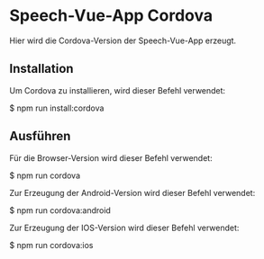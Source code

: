 # Speech-Vue-App Cordova

Hier wird die Cordova-Version der Speech-Vue-App erzeugt.


## Installation

Um Cordova zu installieren, wird dieser Befehl verwendet:

  $ npm run install:cordova


## Ausführen

Für die Browser-Version wird dieser Befehl verwendet:

  $ npm run cordova


Zur Erzeugung der Android-Version wird dieser Befehl verwendet:

  $ npm run cordova:android


Zur Erzeugung der IOS-Version wird dieser Befehl verwendet:

  $ npm run cordova:ios
